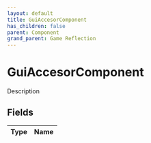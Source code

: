 ```yaml
---
layout: default
title: GuiAccesorComponent
has_children: false
parent: Component
grand_parent: Game Reflection
---
```

# GuiAccesorComponent
Description 

## Fields
| Type | Name |
|:-------------|:--------------|
